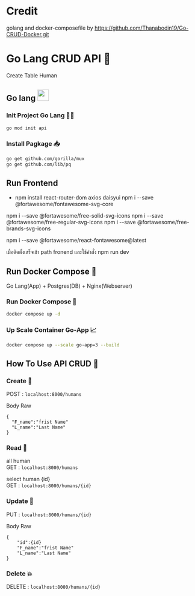 # Credit
golang and docker-composefile by https://github.com/Thanabodin19/Go-CRUD-Docker.git

# Go Lang CRUD API 🚀
Create Table Human

## Go lang <img src="./img/golang.png" width=30 height=30>
### Init Project Go Lang 🧑‍💻
```bash
go mod init api
```
### Install Pagkage 📥
```bash
go get github.com/gorilla/mux
go get github.com/lib/pq
```
## Run Frontend
- npm install react-router-dom axios daisyui
npm i --save @fortawesome/fontawesome-svg-core

npm i --save @fortawesome/free-solid-svg-icons npm i --save @fortawesome/free-regular-svg-icons npm i --save @fortawesome/free-brands-svg-icons

npm i --save @fortawesome/react-fontawesome@latest

เมื่อติดตั้งเสร็จเข้า path fronend และใช้คำสั่ง npm run dev

## Run Docker Compose 🐳 
Go Lang(App) + Postgres(DB) + Nginx(Webserver)

### Run Docker Compose 💨
```bash
docker compose up -d 
```
### Up Scale Container Go-App 📈
```bash
docker compose up --scale go-app=3 --build
```

## How To Use API CRUD 📃

### Create 🔨
POST : ```localhost:8000/humans```

Body Raw
```
{
  "F_name":"frist Name"  
  "L_name":"Last Name"  
}
```
### Read 📖
all human\
GET : ```localhost:8000/humans```

select human {id}\
GET : ```localhost:8000/humans/{id}```

### Update 📝
PUT : ```localhost:8000/humans/{id}```

Body Raw
```
{
    "id":{id}
    "F_name":"frist Name"  
    "L_name":"Last Name"  
}
```

### Delete 💥
DELETE : ```localhost:8000/humans/{id}```
